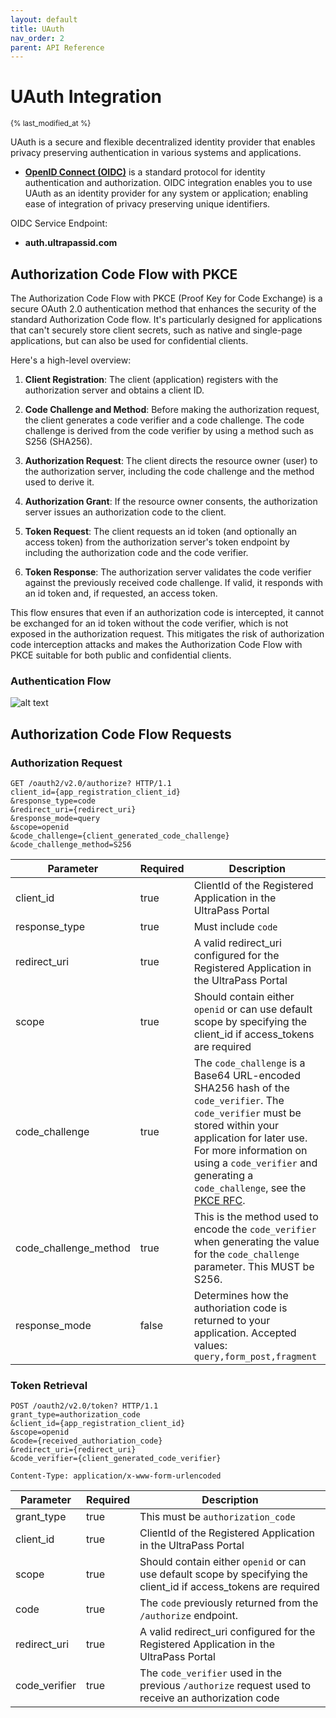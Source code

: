 ```yaml
---
layout: default
title: UAuth
nav_order: 2
parent: API Reference
---
```


# UAuth Integration
<sub>{% last_modified_at %}</sub>

UAuth is a secure and flexible decentralized identity provider that enables privacy preserving authentication in various systems and applications.

- [**OpenID Connect (OIDC)**](https://openid.net/developers/how-connect-works/) is a standard protocol for identity authentication and authorization. OIDC integration enables you to use UAuth as an identity provider for any system or application; enabling ease of integration of privacy preserving unique identifiers.

OIDC Service Endpoint:

* **auth.ultrapassid.com**

## Authorization Code Flow with PKCE

The Authorization Code Flow with PKCE (Proof Key for Code Exchange) is a secure OAuth 2.0 authentication method that enhances the security of the standard Authorization Code flow. It's particularly designed for applications that can't securely store client secrets, such as native and single-page applications, but can also be used for confidential clients.

Here's a high-level overview:

1. **Client Registration**: The client (application) registers with the authorization server and obtains a client ID.

2. **Code Challenge and Method**: Before making the authorization request, the client generates a code verifier and a code challenge. The code challenge is derived from the code verifier by using a method such as S256 (SHA256).

3. **Authorization Request**: The client directs the resource owner (user) to the authorization server, including the code challenge and the method used to derive it.

4. **Authorization Grant**: If the resource owner consents, the authorization server issues an authorization code to the client.

5. **Token Request**: The client requests an id token (and optionally an access token) from the authorization server's token endpoint by including the authorization code and the code verifier.

6. **Token Response**: The authorization server validates the code verifier against the previously received code challenge. If valid, it responds with an id token and, if requested, an access token.

This flow ensures that even if an authorization code is intercepted, it cannot be exchanged for an id token without the code verifier, which is not exposed in the authorization request. This mitigates the risk of authorization code interception attacks and makes the Authorization Code Flow with PKCE suitable for both public and confidential clients.

### Authentication Flow
![alt text](../../../assets/images/OIDC_AuthorizationCodeFlowPKCE.png "OIDC - Authorization Code Flow with PKCE")

## Authorization Code Flow Requests

### Authorization Request
```http
GET /oauth2/v2.0/authorize? HTTP/1.1
client_id={app_registration_client_id}
&response_type=code
&redirect_uri={redirect_uri}
&response_mode=query
&scope=openid
&code_challenge={client_generated_code_challenge}
&code_challenge_method=S256
```

|Parameter|Required|Description|
|---|---|---|
|client_id|true|ClientId of the Registered Application in the UltraPass Portal|
|response_type|true|Must include ```code```|
|redirect_uri|true|A valid redirect_uri configured for the Registered Application in the UltraPass Portal|
|scope|true|Should contain either ```openid``` or can use default scope by specifying the client_id if access_tokens are required|
|code_challenge|true|The ```code_challenge``` is a Base64 URL-encoded SHA256 hash of the ```code_verifier```. The ```code_verifier``` must be stored within your application for later use. For more information on using a ```code_verifier``` and generating a ```code_challenge```, see the [PKCE RFC](https://datatracker.ietf.org/doc/html/rfc7636). 
|code_challenge_method|true|This is the method used to encode the ```code_verifier``` when generating the value for the ```code_challenge``` parameter. This MUST be S256.|
|response_mode|false|Determines how the authoriation code is returned to your application. Accepted values: ```query,form_post,fragment```|

### Token Retrieval
```http
POST /oauth2/v2.0/token? HTTP/1.1
grant_type=authorization_code
&client_id={app_registration_client_id}
&scope=openid
&code={received_authoriation_code}
&redirect_uri={redirect_uri}
&code_verifier={client_generated_code_verifier}

Content-Type: application/x-www-form-urlencoded
```

|Parameter|Required|Description|
|---|---|---|
|grant_type|true|This must be ```authorization_code```|
|client_id|true|ClientId of the Registered Application in the UltraPass Portal|
|scope|true|Should contain either ```openid``` or can use default scope by specifying the client_id if access_tokens are required|
|code|true|The ```code``` previously returned from the ```/authorize``` endpoint.| 
|redirect_uri|true|A valid redirect_uri configured for the Registered Application in the UltraPass Portal|
|code_verifier|true|The ```code_verifier``` used in the previous ```/authorize``` request used to receive an authorization code
